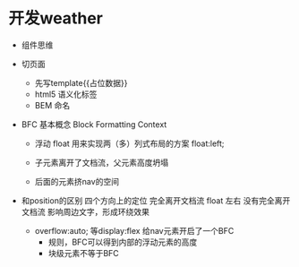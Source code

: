 # 开发weather

- 组件思维
- 切页面
  - 先写template{{占位数据}}
  - html5 语义化标签 
  - BEM 命名 
- BFC 基本概念
  Block Formatting Context
  - 浮动 float 用来实现两（多）列式布局的方案
   float:left;
  
  - 子元素离开了文档流，父元素高度坍塌
  - 后面的元素挤nav的空间
- 和position的区别 四个方向上的定位 完全离开文档流
  float 左右 没有完全离开文档流 影响周边文字，形成环绕效果

  - overflow:auto; 等display:flex  给nav元素开启了一个BFC
    - 规则，BFC可以得到内部的浮动元素的高度
    - 块级元素不等于BFC